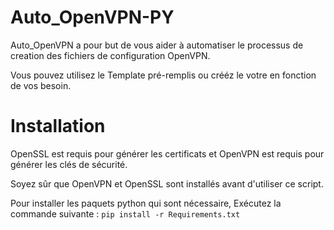 # Auto_OpenVPN-PY

Auto_OpenVPN a pour but de vous aider à automatiser le processus de creation des fichiers de configuration OpenVPN.

Vous pouvez utilisez le Template pré-remplis ou crééz le votre en fonction de vos besoin.

# Installation

OpenSSL est requis pour générer les certificats et OpenVPN est requis pour générer les clés de sécurité.

Soyez sûr que OpenVPN et OpenSSL sont installés avant d'utiliser ce script.

Pour installer les paquets python qui sont nécessaire, Exécutez la commande suivante : ```pip install -r Requirements.txt```
